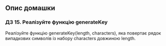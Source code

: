 ## Опис домашки

### ДЗ 15. Реалізуйте функцію generateKey 

Реалізуйте функцію generateKey(length, characters), яка повертає рядок випадкових символів із набору characters довжиною length.
